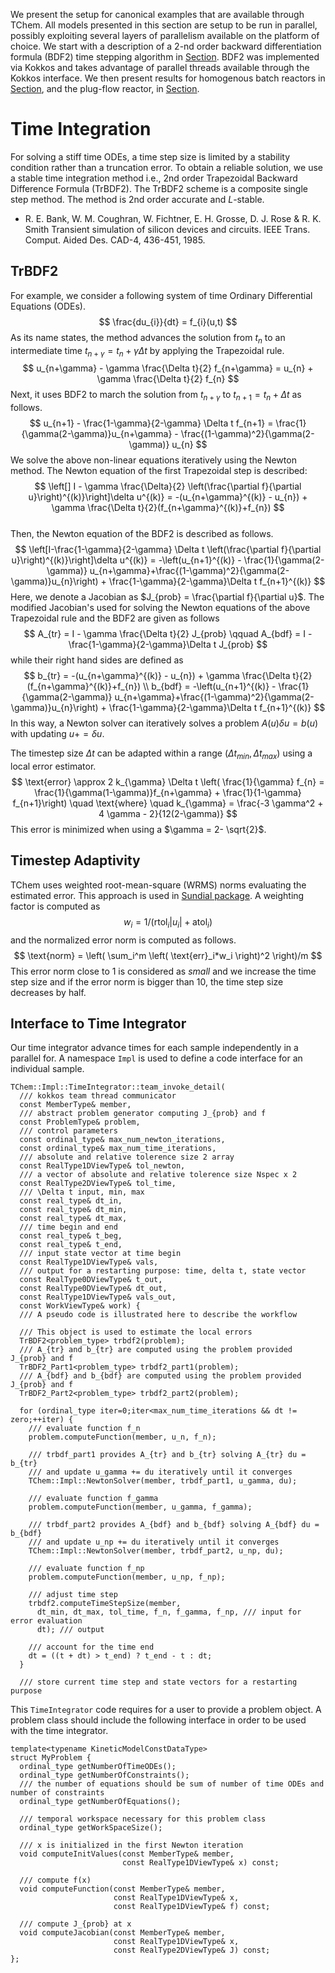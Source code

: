 
We present the setup for canonical examples that are available through TChem. All models presented in this section are setup to be run in parallel, possibly exploiting several layers of parallelism available on the platform of choice. We start with a description of a 2-nd order backward differentiation formula (BDF2) time stepping algorithm in [Section](#timeintegration). BDF2 was implemented via Kokkos and takes advantage of parallel threads available through the Kokkos interface. We then present results for homogenous batch reactors in [Section](#0dignition), and the plug-flow reactor, in [Section](#plugflowreactorpfrproblemwithgasandsurfacesreactions).

# Time Integration

For solving a stiff time ODEs, a time step size is limited by a stability condition rather than a truncation error. To obtain a reliable solution, we use a stable time integration method i.e., 2nd order Trapezoidal Backward Difference Formula (TrBDF2). The TrBDF2 scheme is a composite single step method. The method is 2nd order accurate and $L$-stable.

* R. E. Bank, W. M. Coughran, W. Fichtner, E. H. Grosse, D. J. Rose & R. K. Smith Transient simulation of silicon devices and circuits. IEEE Trans. Comput. Aided Des. CAD-4, 436-451, 1985.

## TrBDF2

For example, we consider a following system of time Ordinary Differential Equations (ODEs).
$$
\frac{du_{i}}{dt} = f_{i}(u,t)
$$
As its name states, the method advances the solution from $t_{n}$ to an intermediate time $t_{n+\gamma} = t_{n} + \gamma \Delta t$ by applying the Trapezoidal rule.
$$
u_{n+\gamma} - \gamma \frac{\Delta t}{2} f_{n+\gamma} = u_{n} + \gamma \frac{\Delta t}{2} f_{n}
$$
Next, it uses BDF2 to march the solution from $t_{n+\gamma}$ to $t_{n+1} = t_{n} + \Delta t$ as follows.
$$
u_{n+1} - \frac{1-\gamma}{2-\gamma} \Delta t f_{n+1} = \frac{1}{\gamma(2-\gamma)}u_{n+\gamma} - \frac{(1-\gamma)^2}{\gamma(2-\gamma)} u_{n}
$$
We solve the above non-linear equations iteratively using the Newton method. The Newton equation of the first Trapezoidal step is described:
$$
\left[] I - \gamma \frac{\Delta}{2} \left(\frac{\partial f}{\partial u}\right)^{(k)}\right]\delta u^{(k)} = -(u_{n+\gamma}^{(k)} - u_{n}) + \gamma \frac{\Delta t}{2}(f_{n+\gamma}^{(k)}+f_{n})
$$  
Then, the Newton equation of the BDF2 is described as follows.
$$
\left[I-\frac{1-\gamma}{2-\gamma} \Delta t \left(\frac{\partial f}{\partial u}\right)^{(k)}\right]\delta u^{(k)} =
-\left(u_{n+1}^{(k)} - \frac{1}{\gamma(2-\gamma)} u_{n+\gamma}+\frac{(1-\gamma)^2}{\gamma(2-\gamma)}u_{n}\right) + \frac{1-\gamma}{2-\gamma}\Delta t f_{n+1}^{(k)}
$$
Here, we denote a Jacobian as $J_{prob} = \frac{\partial f}{\partial u}$. The modified Jacobian's used for solving the Newton equations of the above Trapezoidal rule and the BDF2 are given as follows
$$
A_{tr} = I - \gamma \frac{\Delta t}{2} J_{prob} \qquad
A_{bdf} = I - \frac{1-\gamma}{2-\gamma}\Delta t J_{prob}
$$
while their right hand sides are defined as
$$
b_{tr} = -(u_{n+\gamma}^{(k)} - u_{n}) + \gamma \frac{\Delta t}{2}(f_{n+\gamma}^{(k)}+f_{n}) \\
b_{bdf} = -\left(u_{n+1}^{(k)} - \frac{1}{\gamma(2-\gamma)} u_{n+\gamma}+\frac{(1-\gamma)^2}{\gamma(2-\gamma)}u_{n}\right) + \frac{1-\gamma}{2-\gamma}\Delta t f_{n+1}^{(k)}
$$
In this way, a Newton solver can iteratively solves a problem $A(u) \delta u = b(u)$ with updating $u += \delta u$.

The timestep size $\Delta t$ can be adapted within a range $(\Delta t_{min}, \Delta t_{max})$ using a local error estimator.
$$
\text{error} \approx 2 k_{\gamma} \Delta t \left( \frac{1}{\gamma} f_{n} = \frac{1}{\gamma(1-\gamma)}f_{n+\gamma} + \frac{1}{1-\gamma} f_{n+1}\right) \quad \text{where} \quad  
k_{\gamma} = \frac{-3 \gamma^2 + 4 \gamma - 2}{12(2-\gamma)}
$$
This error is minimized when using a $\gamma = 2- \sqrt{2}$.


## Timestep Adaptivity

TChem uses weighted root-mean-square (WRMS) norms evaluating the estimated error. This approach is used in [Sundial package](https://computing.llnl.gov/sites/default/files/public/ida_guide.pdf). A weighting factor is computed as
$$
w_i = 1/\left( \text{rtol}_i | u_i | + \text{atol}_i \right)
$$
and the normalized error norm is computed as follows.
$$
\text{norm} = \left( \sum_i^m \left( \text{err}_i*w_i \right)^2 \right)/m
$$
This error norm close to 1 is considered as *small* and we increase the time step size and if the error norm is bigger than 10, the time step size decreases by half.

## Interface to Time Integrator

Our time integrator advance times for each sample independently in a parallel for. A namespace ``Impl`` is used to define a code interface for an individual sample.
```
TChem::Impl::TimeIntegrator::team_invoke_detail(
  /// kokkos team thread communicator
  const MemberType& member,
  /// abstract problem generator computing J_{prob} and f
  const ProblemType& problem,
  /// control parameters
  const ordinal_type& max_num_newton_iterations,
  const ordinal_type& max_num_time_iterations,
  /// absolute and relative tolerence size 2 array
  const RealType1DViewType& tol_newton,
  /// a vector of absolute and relative tolerence size Nspec x 2
  const RealType2DViewType& tol_time,
  /// \Delta t input, min, max
  const real_type& dt_in,
  const real_type& dt_min,
  const real_type& dt_max,
  /// time begin and end
  const real_type& t_beg,
  const real_type& t_end,
  /// input state vector at time begin
  const RealType1DViewType& vals,
  /// output for a restarting purpose: time, delta t, state vector
  const RealType0DViewType& t_out,
  const RealType0DViewType& dt_out,
  const RealType1DViewType& vals_out,
  const WorkViewType& work) {
  /// A pseudo code is illustrated here to describe the workflow

  /// This object is used to estimate the local errors
  TrBDF2<problem_type> trbdf2(problem);
  /// A_{tr} and b_{tr} are computed using the problem provided J_{prob} and f
  TrBDF2_Part1<problem_type> trbdf2_part1(problem);
  /// A_{bdf} and b_{bdf} are computed using the problem provided J_{prob} and f
  TrBDF2_Part2<problem_type> trbdf2_part2(problem);

  for (ordinal_type iter=0;iter<max_num_time_iterations && dt != zero;++iter) {
    /// evaluate function f_n
    problem.computeFunction(member, u_n, f_n);

    /// trbdf_part1 provides A_{tr} and b_{tr} solving A_{tr} du = b_{tr}
    /// and update u_gamma += du iteratively until it converges
    TChem::Impl::NewtonSolver(member, trbdf_part1, u_gamma, du);

    /// evaluate function f_gamma
    problem.computeFunction(member, u_gamma, f_gamma);

    /// trbdf_part2 provides A_{bdf} and b_{bdf} solving A_{bdf} du = b_{bdf}
    /// and update u_np += du iteratively until it converges
    TChem::Impl::NewtonSolver(member, trbdf_part2, u_np, du);

    /// evaluate function f_np
    problem.computeFunction(member, u_np, f_np);

    /// adjust time step
    trbdf2.computeTimeStepSize(member,
      dt_min, dt_max, tol_time, f_n, f_gamma, f_np, /// input for error evaluation
      dt); /// output

    /// account for the time end
    dt = ((t + dt) > t_end) ? t_end - t : dt;      
  }

  /// store current time step and state vectors for a restarting purpose
```  
This ``TimeIntegrator`` code requires for a user to provide a problem object. A problem class should include the following interface in order to be used with the time integrator.
```
template<typename KineticModelConstDataType>
struct MyProblem {
  ordinal_type getNumberOfTimeODEs();
  ordinal_type getNumberOfConstraints();
  /// the number of equations should be sum of number of time ODEs and number of constraints
  ordinal_type getNumberOfEquations();

  /// temporal workspace necessary for this problem class
  ordinal_type getWorkSpaceSize();

  /// x is initialized in the first Newton iteration
  void computeInitValues(const MemberType& member,
                         const RealType1DViewType& x) const;

  /// compute f(x)
  void computeFunction(const MemberType& member,
                       const RealType1DViewType& x,
                       const RealType1DViewType& f) const;

  /// compute J_{prob} at x                       
  void computeJacobian(const MemberType& member,
                       const RealType1DViewType& x,
                       const RealType2DViewType& J) const;
};
```
